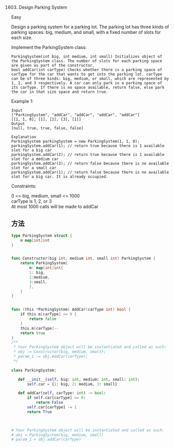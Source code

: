 1603. Design Parking System


Easy


Design a parking system for a parking lot. The parking lot has three kinds of parking spaces: big, medium, and small, with a fixed number of slots for each size.

Implement the ParkingSystem class:

```
ParkingSystem(int big, int medium, int small) Initializes object of the ParkingSystem class. The number of slots for each parking space are given as part of the constructor.
bool addCar(int carType) Checks whether there is a parking space of carType for the car that wants to get into the parking lot. carType can be of three kinds: big, medium, or small, which are represented by 1, 2, and 3 respectively. A car can only park in a parking space of its carType. If there is no space available, return false, else park the car in that size space and return true.
```

Example 1:

```
Input
["ParkingSystem", "addCar", "addCar", "addCar", "addCar"]
[[1, 1, 0], [1], [2], [3], [1]]
Output
[null, true, true, false, false]

Explanation
ParkingSystem parkingSystem = new ParkingSystem(1, 1, 0);
parkingSystem.addCar(1); // return true because there is 1 available slot for a big car
parkingSystem.addCar(2); // return true because there is 1 available slot for a medium car
parkingSystem.addCar(3); // return false because there is no available slot for a small car
parkingSystem.addCar(1); // return false because there is no available slot for a big car. It is already occupied.
```

Constraints:

0 <= big, medium, small <= 1000  
carType is 1, 2, or 3  
At most 1000 calls will be made to addCar


## 方法



```go
type ParkingSystem struct {
    m map[int]int
}


func Constructor(big int, medium int, small int) ParkingSystem {
    return ParkingSystem{
        m: map[int]int{
        1: big,
        2:medium,
        3:small,
        },
    }
}


func (this *ParkingSystem) AddCar(carType int) bool {
    if this.m[carType] <= 0 {
        return false
    }
    this.m[carType]--
    return true
}
/**
 * Your ParkingSystem object will be instantiated and called as such:
 * obj := Constructor(big, medium, small);
 * param_1 := obj.AddCar(carType);
 */
 ```


 ```python
 class ParkingSystem:

    def __init__(self, big: int, medium: int, small: int):
        self.car = {1: big, 2: medium, 3: small}

    def addCar(self, carType: int) -> bool:
        if self.car[carType] <= 0:
            return False
        self.car[carType] -= 1
        return True
        


# Your ParkingSystem object will be instantiated and called as such:
# obj = ParkingSystem(big, medium, small)
# param_1 = obj.addCar(carType)
```